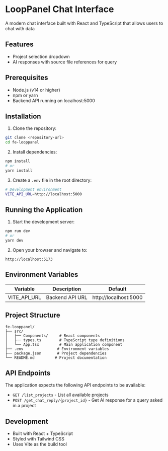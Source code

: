 # LoopPanel Chat Interface

A modern chat interface built with React and TypeScript that allows users to chat with data

## Features

- Project selection dropdown
- AI responses with source file references for query

## Prerequisites

- Node.js (v14 or higher)
- npm or yarn
- Backend API running on localhost:5000

## Installation

1. Clone the repository:
```bash
git clone <repository-url>
cd fe-looppanel
```

2. Install dependencies:
```bash
npm install
# or
yarn install
```

3. Create a `.env` file in the root directory:
```bash
# Development environment
VITE_API_URL=http://localhost:5000
```
## Running the Application

1. Start the development server:
```bash
npm run dev
# or
yarn dev
```

2. Open your browser and navigate to:
```
http://localhost:5173
```

## Environment Variables

| Variable | Description | Default |
|----------|-------------|---------|
| VITE_API_URL | Backend API URL | http://localhost:5000 |

## Project Structure

```
fe-looppanel/
├── src/
│   ├── Components/     # React components
│   ├── types.ts        # TypeScript type definitions
│   └── App.tsx         # Main application component
├── .env               # Environment variables
├── package.json       # Project dependencies
└── README.md         # Project documentation
```

## API Endpoints

The application expects the following API endpoints to be available:

- `GET /list_projects` - List all available projects
- `POST /get_chat_reply/{project_id}` - Get AI response for a query asked in a project

## Development

- Built with React + TypeScript
- Styled with Tailwind CSS
- Uses Vite as the build tool
